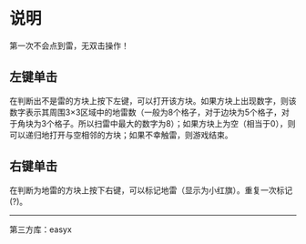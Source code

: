 说明
===
第一次不会点到雷，无双击操作！

左键单击
---
在判断出不是雷的方块上按下左键，可以打开该方块。如果方块上出现数字，则该数字表示其周围3×3区域中的地雷数（一般为8个格子，对于边块为5个格子，对于角块为3个格子。所以扫雷中最大的数字为8）；如果方块上为空（相当于0），则可以递归地打开与空相邻的方块；如果不幸触雷，则游戏结束。

右键单击
---
在判断为地雷的方块上按下右键，可以标记地雷（显示为小红旗）。重复一次标记(?)。

---
第三方库：easyx
